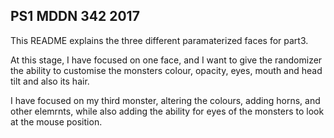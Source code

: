 ## PS1 MDDN 342 2017

This README explains the three different paramaterized faces for part3. 

At this stage, I have focused on one face, and I want to give the randomizer the ability to customise the monsters colour, opacity, eyes, mouth and head tilt and also its hair.

I have focused on my third monster, altering the colours, adding horns, and other elemrnts, while also adding the ability for eyes of the monsters to look at the mouse position.


